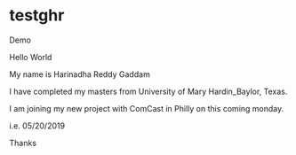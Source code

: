 # testghr
Demo

Hello World

My name is Harinadha Reddy Gaddam

I have completed my masters from University of Mary Hardin_Baylor, Texas. 

I am joining my new project with ComCast in Philly on this coming monday.

i.e. 05/20/2019

Thanks
